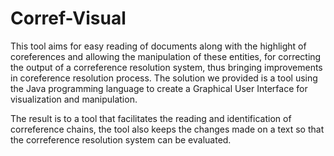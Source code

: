 # Corref-Visual

This tool aims for easy reading of documents along with the highlight of coreferences and allowing the manipulation of these entities, for correcting the output of a correference resolution system, thus bringing improvements in coreference resolution process. The solution we provided is a tool using the Java programming language to create a Graphical User Interface for visualization and manipulation. 

The result is to a tool that facilitates the reading and identification of correference chains, the tool also keeps the changes made on a text so that the correference resolution system can be evaluated.


